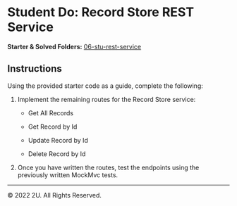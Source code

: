 # Student Do: Record Store REST Service

**Starter & Solved Folders:** [06-stu-rest-service](./)

## Instructions

Using the provided starter code as a guide, complete the following:

1. Implement the remaining routes for the Record Store service:

    - Get All Records

    - Get Record by Id

    - Update Record by Id

    - Delete Record by Id

2. Once you have written the routes, test the endpoints using the previously written MockMvc tests.

---

© 2022 2U. All Rights Reserved.
